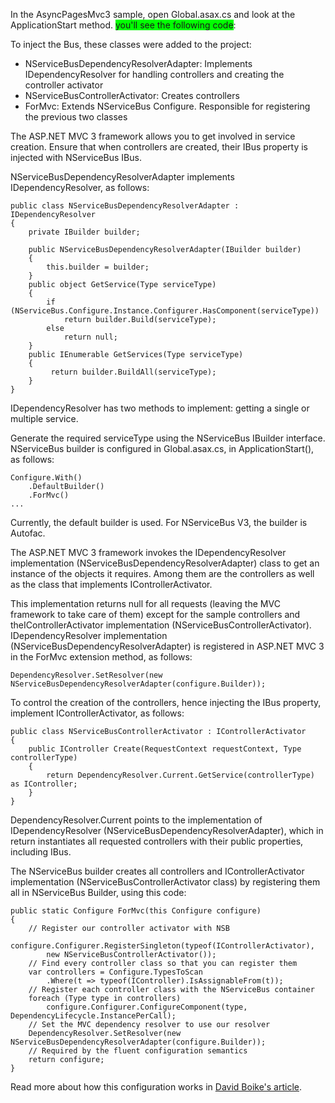 <!--
title: "Injecting the Bus into ASP.NET MVC Controller"
tags: 
-->
In the AsyncPagesMvc3 sample, open Global.asax.cs and look at the ApplicationStart method. <span style="background-color:Lime;">you'll see the following code</span>:

To inject the Bus, these classes were added to the project:

-   NServiceBusDependencyResolverAdapter: Implements IDependencyResolver
    for handling controllers and creating the controller activator
-   NServiceBusControllerActivator: Creates controllers
-   ForMvc: Extends NServiceBus Configure. Responsible for registering
    the previous two classes

The ASP.NET MVC 3 framework allows you to get involved in service creation. Ensure that when controllers are created, their IBus property is injected with NServiceBus IBus.

NServiceBusDependencyResolverAdapter implements IDependencyResolver, as follows:

    public class NServiceBusDependencyResolverAdapter : IDependencyResolver
    {
        private IBuilder builder;

        public NServiceBusDependencyResolverAdapter(IBuilder builder)
        {
            this.builder = builder;
        }        
        public object GetService(Type serviceType)
        {
            if (NServiceBus.Configure.Instance.Configurer.HasComponent(serviceType))
                return builder.Build(serviceType);
            else
                return null;
        }
        public IEnumerable GetServices(Type serviceType)
        {
             return builder.BuildAll(serviceType); 
        }
    }

IDependencyResolver has two methods to implement: getting a single or multiple service.

Generate the required serviceType using the NServiceBus IBuilder interface. NServiceBus builder is configured in Global.asax.cs, in ApplicationStart(), as follows:

    Configure.With()
        .DefaultBuilder()
        .ForMvc()
    ...

Currently, the default builder is used. For NServiceBus V3, the builder is Autofac.

The ASP.NET MVC 3 framework invokes the IDependencyResolver implementation (NServiceBusDependencyResolverAdapter) class to get an instance of the objects it requires. Among them are the controllers as well as the class that implements IControllerActivator.

This implementation returns null for all requests (leaving the MVC framework to take care of them) except for the sample controllers and theIControllerActivator implementation (NServiceBusControllerActivator). IDependencyResolver implementation
(NServiceBusDependencyResolverAdapter) is registered in ASP.NET MVC 3 in the ForMvc extension method, as follows:

    DependencyResolver.SetResolver(new NServiceBusDependencyResolverAdapter(configure.Builder));

To control the creation of the controllers, hence injecting the IBus property, implement IControllerActivator, as follows:

    public class NServiceBusControllerActivator : IControllerActivator
    {
        public IController Create(RequestContext requestContext, Type controllerType)
        {
            return DependencyResolver.Current.GetService(controllerType) as IController;
        }
    }

DependencyResolver.Current points to the implementation of IDependencyResolver (NServiceBusDependencyResolverAdapter), which in return instantiates all requested controllers with their public properties, including IBus.

The NServiceBus builder creates all controllers and IControllerActivator implementation (NServiceBusControllerActivator class) by registering them all in NServiceBus Builder, using this code:

    public static Configure ForMvc(this Configure configure)
    {
        // Register our controller activator with NSB
        configure.Configurer.RegisterSingleton(typeof(IControllerActivator),
            new NServiceBusControllerActivator());
        // Find every controller class so that you can register them
        var controllers = Configure.TypesToScan
            .Where(t => typeof(IController).IsAssignableFrom(t));
        // Register each controller class with the NServiceBus container
        foreach (Type type in controllers)
            configure.Configurer.ConfigureComponent(type, DependencyLifecycle.InstancePerCall);
        // Set the MVC dependency resolver to use our resolver
        DependencyResolver.SetResolver(new NServiceBusDependencyResolverAdapter(configure.Builder));
        // Required by the fluent configuration semantics
        return configure;
    }

Read more about how this configuration works in [David Boike's article](http://www.make-awesome.com/2011/02/injecting-nservicebus-into-asp-net-mvc-3/).

